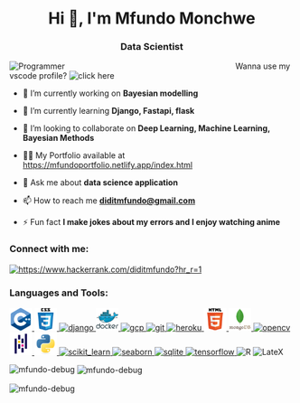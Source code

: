 <h1 align="center">Hi 👋, I'm Mfundo Monchwe</h1>
<h3 align="center">Data Scientist</h3>
<img align="left" alt="Programmer" width="400" src="https://cdn.dribbble.com/users/20368/screenshots/4012238/media/a527f691d3c789ed7618f1c3edea804c.gif"/>

Wanna use my vscode profile? ![click here](https://vscode.dev/profile/github/67ac16f7e4dc9b860c98645321bdf893)


- 🔭 I’m currently working on **Bayesian modelling**

- 🌱 I’m currently learning **Django, Fastapi, flask**

- 👯 I’m looking to collaborate on **Deep Learning, Machine Learning, Bayesian Methods**

- 👨‍💻 My Portfolio available at https://mfundoportfolio.netlify.app/index.html

- 💬 Ask me about **data science application**

- 📫 How to reach me **diditmfundo@gmail.com**

- ⚡ Fun fact **I make jokes about my errors and I enjoy watching anime**

<h3 align="left">Connect with me:</h3>
<p align="left">
<a href="https://www.hackerrank.com/https://www.hackerrank.com/diditmfundo?hr_r=1" target="blank"><img align="center" src="https://raw.githubusercontent.com/rahuldkjain/github-profile-readme-generator/master/src/images/icons/Social/hackerrank.svg" alt="https://www.hackerrank.com/diditmfundo?hr_r=1" height="30" width="40" /></a>
</p>

<h3 align="left">Languages and Tools:</h3>
<p align="left"> <a href="https://www.w3schools.com/cpp/" target="_blank" rel="noreferrer"> <img src="https://raw.githubusercontent.com/devicons/devicon/master/icons/cplusplus/cplusplus-original.svg" alt="cplusplus" width="40" height="40"/> </a> <a href="https://www.w3schools.com/css/" target="_blank" rel="noreferrer"> <img src="https://raw.githubusercontent.com/devicons/devicon/master/icons/css3/css3-original-wordmark.svg" alt="css3" width="40" height="40"/> </a> <a href="https://www.djangoproject.com/" target="_blank" rel="noreferrer"> <img src="https://cdn.worldvectorlogo.com/logos/django.svg" alt="django" width="40" height="40"/> </a> <a href="https://www.docker.com/" target="_blank" rel="noreferrer"> <img src="https://raw.githubusercontent.com/devicons/devicon/master/icons/docker/docker-original-wordmark.svg" alt="docker" width="40" height="40"/> </a> <a href="https://cloud.google.com" target="_blank" rel="noreferrer"> <img src="https://www.vectorlogo.zone/logos/google_cloud/google_cloud-icon.svg" alt="gcp" width="40" height="40"/> </a> <a href="https://git-scm.com/" target="_blank" rel="noreferrer"> <img src="https://www.vectorlogo.zone/logos/git-scm/git-scm-icon.svg" alt="git" width="40" height="40"/> </a> <a href="https://heroku.com" target="_blank" rel="noreferrer"> <img src="https://www.vectorlogo.zone/logos/heroku/heroku-icon.svg" alt="heroku" width="40" height="40"/> </a> <a href="https://www.w3.org/html/" target="_blank" rel="noreferrer"> <img src="https://raw.githubusercontent.com/devicons/devicon/master/icons/html5/html5-original-wordmark.svg" alt="html5" width="40" height="40"/> </a> <a href="https://www.mongodb.com/" target="_blank" rel="noreferrer"> <img src="https://raw.githubusercontent.com/devicons/devicon/master/icons/mongodb/mongodb-original-wordmark.svg" alt="mongodb" width="40" height="40"/> </a> <a href="https://opencv.org/" target="_blank" rel="noreferrer"> <img src="https://www.vectorlogo.zone/logos/opencv/opencv-icon.svg" alt="opencv" width="40" height="40"/> </a> <a href="https://pandas.pydata.org/" target="_blank" rel="noreferrer"> <img src="https://raw.githubusercontent.com/devicons/devicon/2ae2a900d2f041da66e950e4d48052658d850630/icons/pandas/pandas-original.svg" alt="pandas" width="40" height="40"/> </a> <a href="https://www.python.org" target="_blank" rel="noreferrer"> <img src="https://raw.githubusercontent.com/devicons/devicon/master/icons/python/python-original.svg" alt="python" width="40" height="40"/> </a> <a href="https://scikit-learn.org/" target="_blank" rel="noreferrer"> <img src="https://upload.wikimedia.org/wikipedia/commons/0/05/Scikit_learn_logo_small.svg" alt="scikit_learn" width="40" height="40"/> </a> <a href="https://seaborn.pydata.org/" target="_blank" rel="noreferrer"> <img src="https://seaborn.pydata.org/_images/logo-mark-lightbg.svg" alt="seaborn" width="40" height="40"/> </a> <a href="https://www.sqlite.org/" target="_blank" rel="noreferrer"> <img src="https://www.vectorlogo.zone/logos/sqlite/sqlite-icon.svg" alt="sqlite" width="40" height="40"/> </a> <a href="https://www.tensorflow.org" target="_blank" rel="noreferrer"> <img src="https://www.vectorlogo.zone/logos/tensorflow/tensorflow-icon.svg" alt="tensorflow" width="40" height="40"/> </a><img alt="R" src="https://img.shields.io/badge/r-%23276DC3.svg?style=for-the-badge&logo=r&logoColor=white"/> <a><img alt ="LateX" src="https://img.shields.io/badge/latex-%23008080.svg?style=for-the-badge&logo=latex&logoColor=white"/></a> </p>
<p><img align="left" src="https://github-readme-stats.vercel.app/api/top-langs?username=mfundo-debug&show_icons=true&locale=en&layout=compact" alt="mfundo-debug" /></p>

<p>&nbsp;<img align="center" src="https://github-readme-stats.vercel.app/api?username=mfundo-debug&show_icons=true&locale=en" alt="mfundo-debug" /></p>

<p><img align="center" src="https://github-readme-streak-stats.herokuapp.com/?user=mfundo-debug&" alt="mfundo-debug" /></p>

